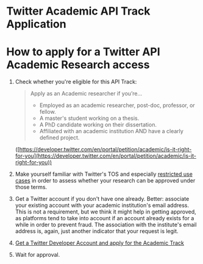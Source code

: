 # Twitter Academic API Track Application

# How to apply for a Twitter API Academic Research access

1. Check whether you're eligible for this API Track:

    > Apply as an Academic researcher if you’re...
    > * Employed as an academic researcher, post-doc, professor, or fellow.
    > * A master's student working on a thesis.
    > * A PhD candidate working on their dissertation.
    > * Affiliated with an academic institution AND have a clearly defined project.

    ([https://developer.twitter.com/en/portal/petition/academic/is-it-right-for-you](https://developer.twitter.com/en/portal/petition/academic/is-it-right-for-you))

2. Make yourself familiar with Twitter's TOS and especially [restricted use cases](https://developer.twitter.com/en/developer-terms/more-on-restricted-use-cases) in order to assess whether your research can be approved under those terms.
3. Get a Twitter account if you don't have one already. Better: associate your existing account with your academic institution's email address. This is not a requirement, but we think it might help in getting approved, as platforms tend to take into account if an account already exists for a while in order to prevent fraud. The association with the institute's email address is, again, just another indicator that your request is legit.
4. [Get a Twitter Developer Account and apply for the Academic Track](https://developer.twitter.com/en/portal/petition/academic/is-it-right-for-you)
5. Wait for approval.